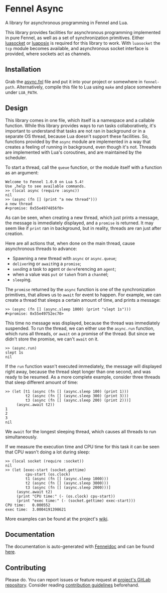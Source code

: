 # Fennel Async

A library for asynchronous programming in Fennel and Lua.

This library provides facilities for asynchronous programming implemented in pure Fennel, as well as a set of synchronization primitives.
Either [luasocket](https://w3.impa.br/~diego/software/luasocket) or [luaposix](http://luaposix.github.io/luaposix/) is required for this library to work.
With `luasocket` the `tcp` module becomes available, and asynchronous socket interface is provided, where sockets act as channels.

## Installation

Grab the [async.fnl](https://gitlab.com/andreyorst/fennel-async/-/raw/main/async.fnl) file and put it into your project or somewhere in `fennel-path`.
Alternatively, compile this file to Lua using `make` and place somewhere under `LUA_PATH`.

## Design

This library comes in one file, which itself is a namespace and a callable function.
While this library provides ways to run tasks collaboratively, it's important to understand that tasks are not ran in background or in a separate OS thread, because Lua doesn't support these facilities.
So, functions provided by the `async` module are implemented in a way that creates a feeling of running in background, even though it's not.
Threads are implemented with Lua's coroutines, and are maintained by the scheduler.

To start a thread, call the `queue` function, or the module itself with a function as an argument:

``` fennel
Welcome to Fennel 1.0.0 on Lua 5.4!
Use ,help to see available commands.
>> (local async (require :async))
nil
>> (async (fn [] (print "a new thread")))
a new thread
#<promise: 0x55e4974856f0>
```

As can be seen, when creating a new thread, which just prints a message, the message is immediately displayed, and a `promise` is returned.
It may seem like if `print` ran in background, but in reality, threads are ran just after creation.

Here are all actions that, when done on the main thread, cause asynchronous threads to advance:

- Spawning a new thread with `async` or `async.queue`;
- `deliver`ing or `await`ing a `promise`;
- `send`ing a task to agent or `deref`erencing an `agent`;
- when a value was `put` or `take`n from a `chan`nel;
- `sleep`ing.

The `promise` returned by the `async` function is one of the synchronization primitives, that allows us to `await` for event to happen.
For example, we can create a thread that sleeps a certain amount of time, and prints a message:

``` fennel
>> (async (fn [] (async.sleep 1000) (print "slept 1s")))
#<promise: 0x55e49752ec70>
```

This time no message was displayed, because the thread was immediately suspended.
To run the thread, we can either use the `async.run` function, which runs all threads, or `await` on a promise of the thread.
But since we didn't store the promise, we can't `await` on it.

``` fennel
>> (async.run)
slept 1s
nil
```

If the `run` function wasn't executed immediately, the message will displayed right away, because the thread slept longer than one second, and was ready to be resumed.
As a more complete example, consider three threads that sleep different amount of time:

``` fennel
>> (let [t1 (async (fn [] (async.sleep 100) (print 1)))
         t2 (async (fn [] (async.sleep 300) (print 3)))
         t3 (async (fn [] (async.sleep 200) (print 2)))]
     (async.await t2))
1
2
3
nil
```

We `await` for the longest sleeping thread, which causes all threads to run simultaneously.

If we measure the execution time and CPU time for this task it can be seen that CPU wasn't doing a lot during sleep:

``` fennel
>> (local socket (require :socket))
nil
>> (let [exec-start (socket.gettime)
         cpu-start (os.clock)
         t1 (async (fn [] (async.sleep 1000)))
         t2 (async (fn [] (async.sleep 3000)))
         t3 (async (fn [] (async.sleep 2000)))]
     (async.await t2)
     (print "CPU time:" (- (os.clock) cpu-start))
     (print "exec time:" (- (socket.gettime) exec-start)))
CPU time:	0.000552
exec time:	3.0004191398621
```

More examples can be found at the project's [wiki](https://gitlab.com/andreyorst/fennel-async/-/wikis/home).

## Documentation

The documentation is auto-generated with [Fenneldoc](https://gitlab.com/andreyorst/fenneldoc) and can be found [here](doc/async.md).

## Contributing

Please do.
You can report issues or feature request at [project's GitLab repository](https://gitlab.com/andreyorst/fennel-async).
Consider reading [contribution guidelines](CONTRIBUTING.md) beforehand.
